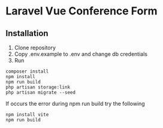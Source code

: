 # Laravel Vue Conference Form

## Installation

1. Clone repository
2. Copy .env.example to .env and change db credentials
3. Run
```
composer install
npm install
npm run build
php artisan storage:link
php artisan migrate --seed
```
If occurs the error during npm run build try the following
```
npm install vite
npm run build
```
